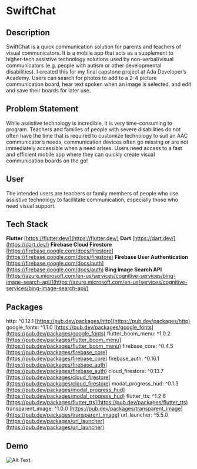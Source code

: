 # SwiftChat

## Description 
SwiftChat is a quick communication solution for parents and teachers of visual communicators.  It is a mobile app that acts as a supplement to higher-tech assistive technology solutions used by non-verbal/visual communicators (e.g. people with autism or other developmental disabilities).  I created this for my final capstone project at Ada Developer’s Academy.  Users can search for photos to add to a 2-4 picture communication board, hear text spoken when an image is selected, and edit and save their boards for later use.

## Problem Statement
While assistive technology is incredible, it is very time-consuming to program.  Teachers and families of people with severe disabilities do not often have the time that is required to customize technology to suit an AAC communicator’s needs, communication devices often go missing or are not immediately accessible when a need arises.  Users need access to a fast and efficient mobile app where they can quickly create visual communication boards on the go!

## User
The intended users are teachers or family members of people who use assistive technology to facillitate communication, especially those who need visual support.

## Tech Stack
**Flutter** [https://flutter.dev/](https://flutter.dev/)
**Dart** [https://dart.dev/](https://dart.dev/)
**Firebase Cloud Firestore** [https://firebase.google.com/docs/firestore](https://firebase.google.com/docs/firestore)
**Firebase User Authentication** [https://firebase.google.com/docs/auth](https://firebase.google.com/docs/auth)
**Bing Image Search API** [https://azure.microsoft.com/en-us/services/cognitive-services/bing-image-search-api/](https://azure.microsoft.com/en-us/services/cognitive-services/bing-image-search-api/)

## Packages
http:  ^0.12.1 [https://pub.dev/packages/http](https://pub.dev/packages/http)
google_fonts:  ^1.1.0 [https://pub.dev/packages/google_fonts](https://pub.dev/packages/google_fonts)
flutter_boom_menu:  ^1.0.2 [https://pub.dev/packages/flutter_boom_menu](https://pub.dev/packages/flutter_boom_menu)
firebase_core:  ^0.4.5 [https://pub.dev/packages/firebase_core](https://pub.dev/packages/firebase_core)
firebase_auth:  ^0.16.1 [https://pub.dev/packages/firebase_auth](https://pub.dev/packages/firebase_auth)
cloud_firestore:  ^0.13.7 [https://pub.dev/packages/cloud_firestore](https://pub.dev/packages/cloud_firestore)
modal_progress_hud:  ^0.1.3 [https://pub.dev/packages/modal_progress_hud](https://pub.dev/packages/modal_progress_hud)
flutter_tts:  ^1.2.6 [https://pub.dev/packages/flutter_tts](https://pub.dev/packages/flutter_tts)
transparent_image:  ^1.0.0 [https://pub.dev/packages/transparent_image](https://pub.dev/packages/transparent_image)
url_launcher:  ^5.5.0 [https://pub.dev/packages/url_launcher](https://pub.dev/packages/url_launcher)

## Demo
![Alt Text](https://gifs.com/gif/first-search-p85wAX)
